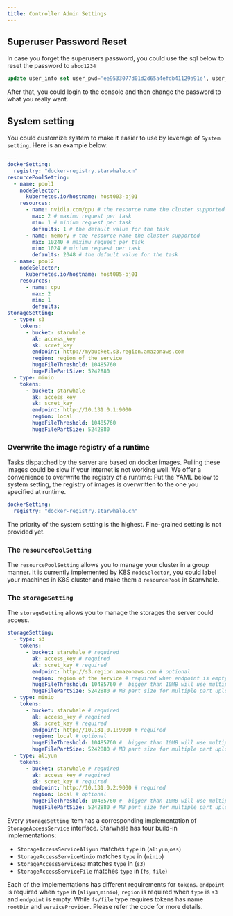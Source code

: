 ```yaml
---
title: Controller Admin Settings
---
```


## Superuser Password Reset

In case you forget the superusers password, you could use the sql below to reset the password to `abcd1234`

```sql
update user_info set user_pwd='ee9533077d01d2d65a4efdb41129a91e', user_pwd_salt='6ea18d595773ccc2beacce26' where id=1
```

After that, you could login to the console and then change the password to what you really want.

## System setting

You could customize system to make it easier to use by leverage of `System setting`. Here is an example below:

```yaml
---
dockerSetting:
  registry: "docker-registry.starwhale.cn"
resourcePoolSetting:
  - name: pool1
    nodeSelector:
      kubernetes.io/hostname: host003-bj01
    resources:
      - name: nvidia.com/gpu # the resource name the cluster supported
        max: 2 # maximu request per task
        min: 1 # minium request per task
        defaults: 1 # the default value for the task
      - name: memory # the resource name the cluster supported
        max: 10240 # maximu request per task
        min: 1024 # minium request per task
        defaults: 2048 # the default value for the task
  - name: pool2
    nodeSelector:
      kubernetes.io/hostname: host005-bj01
    resources:
      - name: cpu
        max: 2
        min: 1
        defaults:
storageSetting:
  - type: s3
    tokens:
      - bucket: starwhale
        ak: access_key
        sk: scret_key
        endpoint: http://mybucket.s3.region.amazonaws.com
        region: region of the service
        hugeFileThreshold: 10485760
        hugeFilePartSize: 5242880
  - type: minio
    tokens:
      - bucket: starwhale
        ak: access_key
        sk: scret_key
        endpoint: http://10.131.0.1:9000
        region: local
        hugeFileThreshold: 10485760
        hugeFilePartSize: 5242880


```

### Overwrite the image registry of a runtime

Tasks dispatched by the server are based on docker images. Pulling these images could be slow if your internet is not working well.
We offer a convenience to overwrite the registry of a runtime: Put the YAML below to system setting, the registry of images is overwritten to the one you specified at runtime.

```yaml
dockerSetting:
  registry: "docker-registry.starwhale.cn"
```

The priority of the system setting is the highest. Fine-grained setting is not provided yet.

### The `resourcePoolSetting`

The `resourcePoolSetting` allows you to manage your cluster in a group manner. It is currently implemented by K8S `nodeSelector`, you could label your machines in K8S cluster and make them a `resourcePool` in Starwhale.

### The `storageSetting`

The `storageSetting` allows you to manage the storages the server could access.

```yaml
storageSetting:
  - type: s3
    tokens:
      - bucket: starwhale # required
        ak: access_key # required
        sk: scret_key # required
        endpoint: http://s3.region.amazonaws.com # optional
        region: region of the service # required when endpoint is empty
        hugeFileThreshold: 10485760 #  bigger than 10MB will use multiple part upload
        hugeFilePartSize: 5242880 # MB part size for multiple part upload
  - type: minio
    tokens:
      - bucket: starwhale # required
        ak: access_key # required
        sk: scret_key # required
        endpoint: http://10.131.0.1:9000 # required
        region: local # optional
        hugeFileThreshold: 10485760 #  bigger than 10MB will use multiple part upload
        hugeFilePartSize: 5242880 # MB part size for multiple part upload
  - type: aliyun
    tokens:
      - bucket: starwhale # required
        ak: access_key # required
        sk: scret_key # required
        endpoint: http://10.131.0.2:9000 # required
        region: local # optional
        hugeFileThreshold: 10485760 #  bigger than 10MB will use multiple part upload
        hugeFilePartSize: 5242880 # MB part size for multiple part upload

```

Every `storageSetting` item has a corresponding implementation of `StorageAccessService` interface. Starwhale has four build-in implementations:

- `StorageAccessServiceAliyun` matches `type` in (`aliyun`,`oss`)
- `StorageAccessServiceMinio` matches `type` in (`minio`)
- `StorageAccessServiceS3` matches `type` in (`s3`)
- `StorageAccessServiceFile` matches `type` in (`fs`, `file`)

Each of the implementations has different requirements for `tokens`. `endpoint` is required when `type` in (`aliyun`,`minio`), `region` is required when `type` is `s3` and `endpoint` is empty. While `fs/file` type requires tokens has name `rootDir` and `serviceProvider`.
Please refer the code for more details.
